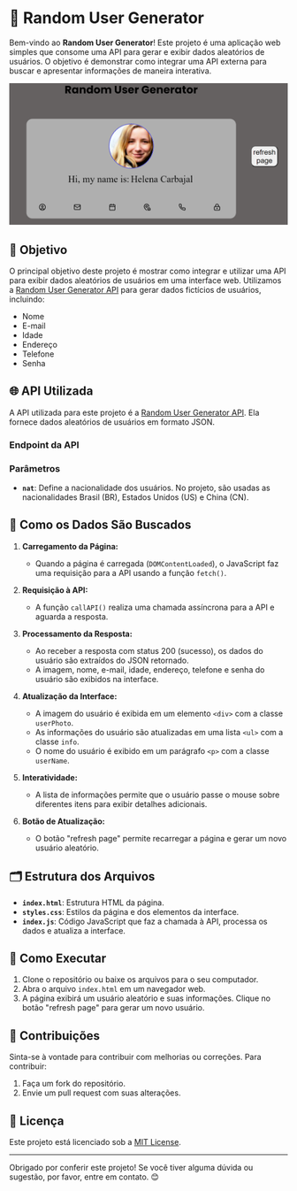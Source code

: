 # 🌟 Random User Generator

Bem-vindo ao **Random User Generator**! Este projeto é uma aplicação web simples que consome uma API para gerar e exibir dados aleatórios de usuários. O objetivo é demonstrar como integrar uma API externa para buscar e apresentar informações de maneira interativa.

![alt text](image.png)

## 🎯 Objetivo

O principal objetivo deste projeto é mostrar como integrar e utilizar uma API para exibir dados aleatórios de usuários em uma interface web. Utilizamos a [Random User Generator API](https://randomuser.me) para gerar dados fictícios de usuários, incluindo:

- Nome
- E-mail
- Idade
- Endereço
- Telefone
- Senha

## 🌐 API Utilizada

A API utilizada para este projeto é a [Random User Generator API](https://randomuser.me). Ela fornece dados aleatórios de usuários em formato JSON.

### Endpoint da API

### Parâmetros

- **`nat`**: Define a nacionalidade dos usuários. No projeto, são usadas as nacionalidades Brasil (BR), Estados Unidos (US) e China (CN).

## 🚀 Como os Dados São Buscados

1. **Carregamento da Página:**

   - Quando a página é carregada (`DOMContentLoaded`), o JavaScript faz uma requisição para a API usando a função `fetch()`.

2. **Requisição à API:**

   - A função `callAPI()` realiza uma chamada assíncrona para a API e aguarda a resposta.

3. **Processamento da Resposta:**

   - Ao receber a resposta com status 200 (sucesso), os dados do usuário são extraídos do JSON retornado.
   - A imagem, nome, e-mail, idade, endereço, telefone e senha do usuário são exibidos na interface.

4. **Atualização da Interface:**

   - A imagem do usuário é exibida em um elemento `<div>` com a classe `userPhoto`.
   - As informações do usuário são atualizadas em uma lista `<ul>` com a classe `info`.
   - O nome do usuário é exibido em um parágrafo `<p>` com a classe `userName`.

5. **Interatividade:**

   - A lista de informações permite que o usuário passe o mouse sobre diferentes itens para exibir detalhes adicionais.

6. **Botão de Atualização:**
   - O botão "refresh page" permite recarregar a página e gerar um novo usuário aleatório.

## 🗂 Estrutura dos Arquivos

- **`index.html`**: Estrutura HTML da página.
- **`styles.css`**: Estilos da página e dos elementos da interface.
- **`index.js`**: Código JavaScript que faz a chamada à API, processa os dados e atualiza a interface.

## 🏁 Como Executar

1. Clone o repositório ou baixe os arquivos para o seu computador.
2. Abra o arquivo `index.html` em um navegador web.
3. A página exibirá um usuário aleatório e suas informações. Clique no botão "refresh page" para gerar um novo usuário.

## 🤝 Contribuições

Sinta-se à vontade para contribuir com melhorias ou correções. Para contribuir:

1. Faça um fork do repositório.
2. Envie um pull request com suas alterações.

## 📜 Licença

Este projeto está licenciado sob a [MIT License](LICENSE).

---

Obrigado por conferir este projeto! Se você tiver alguma dúvida ou sugestão, por favor, entre em contato. 😊
